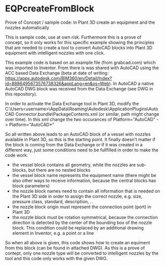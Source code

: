 # EQPcreateFromBlock
Prove of Concept / sample code: In Plant 3D create an equipment and the nozzles automatically

This is sample code, use at own risk. Furthermore this is a prove of concept, so it only works for this specific example showing the principles that are needed to create a tool to convert AutoCAD blocks into Plant 3D equipment with intelligent nozzles with one click.

This example code is based on an example file (from grabcad.com) which was imported to Inventor. From there is was shared with AutoCAD using the ACC based Data Exchange (beta at date of writing: https://apps.autodesk.com/BIM360/en/Detail/Index?id=8886495673576738326&appLang=en&os=Web). In AutoCAD a native AutoCAD DWG block was received from the Data Exchange (see DWG in this repository).

In order to activate the Data Exchange tool in Plant 3D, modify the C:\Users\<username>\AppData\Roaming\Autodesk\ApplicationPlugins\AutoCAD Connector.bundle\PackageContents.xml (or similar, path might change over time). In this xml change the two occurances of Platform="AutoCAD" -> Platform="AutoCAD*"

So all written above leads to an AutoCAD block of a vessel with nozzles available in Plant 3D, so this is the starting point. It finally doesn't matter if the block is coming from the Data Exchange or if it was created in a different way, just some conditions need to be fullfilled in order to make the code work:

- the vessel block contains all geometry, while the nozzles are sub-blocks, but there are no nested blocks
- the vessel block name represents the equipment name (there might be also other ways to receive information, because the central blocks has block parameters)
- the nozzle block names need to contain all information that is needed on the Plant 3D side in order to assign the correct nozzle, e.g. size, pressure class, standard, description, ..
- the nozzle block origin must represent the connection point (port) in Plant 3D
- the nozzle block must be rotation symmetrical, because the connection direction is detected by the center of the bounding box of the nozzle block. This condition could be replaced by an additional drawing element in Inventor, e.g. a point or a line

So when all above is given, this code shows how to create an equiment from this block (can be found in attached DWG). As this is a prove of contept, only one nozzle type will be converted to intelligent nozzles by the tool and this code only works with the given DWG. 





